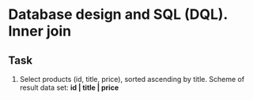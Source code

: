# Database design and SQL (DQL). Inner join

## Task  

1. Select products (id, title, price), sorted ascending by title. Scheme of result data set: **id | title | price**
